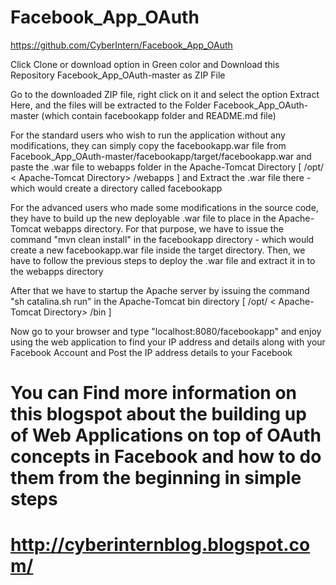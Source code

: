 # Facebook_App_OAuth

https://github.com/CyberIntern/Facebook_App_OAuth

Click Clone or download option in Green color and Download this Repository Facebook_App_OAuth-master as ZIP File

Go to the downloaded ZIP file, right click on it and select the option Extract Here, and the files will be extracted to the Folder Facebook_App_OAuth-master (which contain facebookapp folder and README.md file)

For the standard users who wish to run the application without any modifications, they can simply copy the facebookapp.war file from Facebook_App_OAuth-master/facebookapp/target/facebookapp.war and paste the .war file to webapps folder in the Apache-Tomcat Directory [ /opt/ < Apache-Tomcat Directory> /webapps ] and Extract the .war file there - which would create a directory called facebookapp

For the advanced users who made some modifications in the source code, they have to build up the new deployable .war file to place in the Apache-Tomcat webapps directory. For that purpose, we have to issue the command "mvn clean install" in the facebookapp directory - which would create a new facebookapp.war file inside the target directory. Then, we have to follow the previous steps to deploy the .war file and extract it in to the webapps directory

After that we have to startup the Apache server by issuing the command "sh catalina.sh run" in the Apache-Tomcat bin directory [ /opt/ < Apache-Tomcat Directory> /bin ]

Now go to your browser and type "localhost:8080/facebookapp" and enjoy using the web application to find your IP address and details along with your Facebook Account and Post the IP address details to your Facebook

# You can Find more information on this blogspot about the building up of Web Applications on top of OAuth concepts in Facebook and how to do them from the beginning in simple steps

# http://cyberinternblog.blogspot.com/
